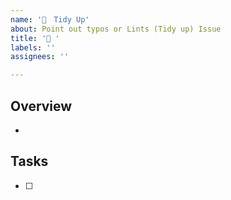 ```yaml
---
name: '🧹　Tidy Up'
about: Point out typos or Lints (Tidy up) Issue
title: '🧹 '
labels: ''
assignees: ''

---
```


## Overview

*

## Tasks

- [ ]
